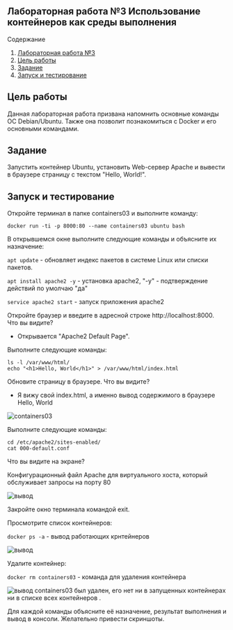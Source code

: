 ## Лабораторная работа №3 Использование контейнеров как среды выполнения

Содержание

1. [Лабораторная работа №3](#лабораторная-работа-№3)
2. [Цель работы](#цель-работы)
3. [Задание](#задание)
4. [Запуск и тестирование](#запуск-и-тестирование)

## Цель работы
Данная лабораторная работа призвана напомнить основные команды ОС Debian/Ubuntu. Также она позволит познакомиться с Docker и его основными командами.

## Задание
Запустить контейнер Ubuntu, установить Web-сервер Apache и вывести в браузере страницу с текстом "Hello, World!".

## Запуск и тестирование
Откройте терминал в папке containers03 и выполните команду:
```
docker run -ti -p 8000:80 --name containers03 ubuntu bash
```
В открывшемся окне выполните следующие команды и объясните их назначение:

```apt update``` -  обновляет индекс пакетов в системе Linux или списки пакетов.

```apt install apache2 -y``` - установка apache2, "-y" - подтверждение действий по умолчаю "да" 

```service apache2 start``` - запуск приложения apache2

Откройте браузер и введите в адресной строке http://localhost:8000. Что вы видите?

   * Открывается "Apache2 Default Page".

Выполните следующие команды:

```
ls -l /var/www/html/
echo "<h1>Hello, World</h1>" > /var/www/html/index.html
```
Обновите страницу в браузере. Что вы видите?

   * Я вижу свой index.html, а именно вывод содержимого в браузере Hello, World

   ![containers03](/img/5.png)

Выполните следующие команды:
```
cd /etc/apache2/sites-enabled/
cat 000-default.conf
```
Что вы видите на экране?

Конфигурационный файл Apache для виртуального хоста, который обслуживает запросы на порту 80

![вывод](./img/1.png)

Закройте окно терминала командой exit.

Просмотрите список контейнеров:

```docker ps -a``` - вывод работающих крнтейнеров 

![вывод](/img/2.png)

Удалите контейнер:

```docker rm containers03``` - команда для удаления контейнера 

![вывод](/img/4.png)
containers03 был удален, его нет ни в запущенных контейнерах ни в списке всех контейнеров .


Для каждой команды объясните её назначение, результат выполнения и вывод в консоли. Желательно привести скриншоты.